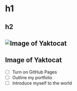 # h1
## h2
![Image of Yaktocat](https://octodex.github.com/images/yaktocat.png)
------
Image of Yaktocat
------
- [ ] Turn on GitHub Pages
- [ ] Outline my portfolio
- [ ] Introduce myself to the world
